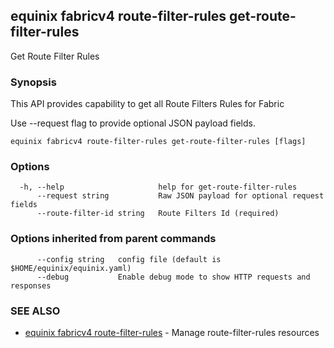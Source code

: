 ## equinix fabricv4 route-filter-rules get-route-filter-rules

Get Route Filter Rules

### Synopsis

This API provides capability to get all Route Filters Rules for Fabric

Use --request flag to provide optional JSON payload fields.

```
equinix fabricv4 route-filter-rules get-route-filter-rules [flags]
```

### Options

```
  -h, --help                     help for get-route-filter-rules
      --request string           Raw JSON payload for optional request fields
      --route-filter-id string   Route Filters Id (required)
```

### Options inherited from parent commands

```
      --config string   config file (default is $HOME/equinix/equinix.yaml)
      --debug           Enable debug mode to show HTTP requests and responses
```

### SEE ALSO

* [equinix fabricv4 route-filter-rules](equinix_fabricv4_route-filter-rules.md)	 - Manage route-filter-rules resources

